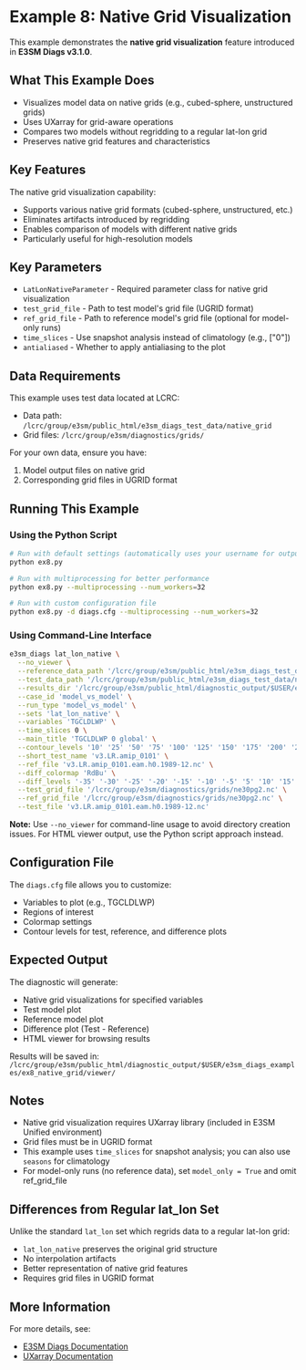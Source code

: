 # Example 8: Native Grid Visualization

This example demonstrates the **native grid visualization** feature introduced in **E3SM Diags v3.1.0**.

## What This Example Does

- Visualizes model data on native grids (e.g., cubed-sphere, unstructured grids)
- Uses UXarray for grid-aware operations
- Compares two models without regridding to a regular lat-lon grid
- Preserves native grid features and characteristics

## Key Features

The native grid visualization capability:
- Supports various native grid formats (cubed-sphere, unstructured, etc.)
- Eliminates artifacts introduced by regridding
- Enables comparison of models with different native grids
- Particularly useful for high-resolution models

## Key Parameters

- `LatLonNativeParameter` - Required parameter class for native grid visualization
- `test_grid_file` - Path to test model's grid file (UGRID format)
- `ref_grid_file` - Path to reference model's grid file (optional for model-only runs)
- `time_slices` - Use snapshot analysis instead of climatology (e.g., ["0"])
- `antialiased` - Whether to apply antialiasing to the plot

## Data Requirements

This example uses test data located at LCRC:
- Data path: `/lcrc/group/e3sm/public_html/e3sm_diags_test_data/native_grid`
- Grid files: `/lcrc/group/e3sm/diagnostics/grids/`

For your own data, ensure you have:
1. Model output files on native grid
2. Corresponding grid files in UGRID format

## Running This Example

### Using the Python Script

```bash
# Run with default settings (automatically uses your username for output directory)
python ex8.py

# Run with multiprocessing for better performance
python ex8.py --multiprocessing --num_workers=32

# Run with custom configuration file
python ex8.py -d diags.cfg --multiprocessing --num_workers=32
```

### Using Command-Line Interface

```bash
e3sm_diags lat_lon_native \
  --no_viewer \
  --reference_data_path '/lcrc/group/e3sm/public_html/e3sm_diags_test_data/native_grid' \
  --test_data_path '/lcrc/group/e3sm/public_html/e3sm_diags_test_data/native_grid' \
  --results_dir '/lcrc/group/e3sm/public_html/diagnostic_output/$USER/e3sm_diags_examples/ex8_native_grid' \
  --case_id 'model_vs_model' \
  --run_type 'model_vs_model' \
  --sets 'lat_lon_native' \
  --variables 'TGCLDLWP' \
  --time_slices 0 \
  --main_title 'TGCLDLWP 0 global' \
  --contour_levels '10' '25' '50' '75' '100' '125' '150' '175' '200' '225' '250' \
  --short_test_name 'v3.LR.amip_0101' \
  --ref_file 'v3.LR.amip_0101.eam.h0.1989-12.nc' \
  --diff_colormap 'RdBu' \
  --diff_levels '-35' '-30' '-25' '-20' '-15' '-10' '-5' '5' '10' '15' '20' '25' '30' '35' \
  --test_grid_file '/lcrc/group/e3sm/diagnostics/grids/ne30pg2.nc' \
  --ref_grid_file '/lcrc/group/e3sm/diagnostics/grids/ne30pg2.nc' \
  --test_file 'v3.LR.amip_0101.eam.h0.1989-12.nc'
```

**Note:** Use `--no_viewer` for command-line usage to avoid directory creation issues. For HTML viewer output, use the Python script approach instead.

## Configuration File

The `diags.cfg` file allows you to customize:
- Variables to plot (e.g., TGCLDLWP)
- Regions of interest
- Colormap settings
- Contour levels for test, reference, and difference plots

## Expected Output

The diagnostic will generate:
- Native grid visualizations for specified variables
- Test model plot
- Reference model plot
- Difference plot (Test - Reference)
- HTML viewer for browsing results

Results will be saved in: `/lcrc/group/e3sm/public_html/diagnostic_output/$USER/e3sm_diags_examples/ex8_native_grid/viewer/`

## Notes

- Native grid visualization requires UXarray library (included in E3SM Unified environment)
- Grid files must be in UGRID format
- This example uses `time_slices` for snapshot analysis; you can also use `seasons` for climatology
- For model-only runs (no reference data), set `model_only = True` and omit ref_grid_file

## Differences from Regular lat_lon Set

Unlike the standard `lat_lon` set which regrids data to a regular lat-lon grid:
- `lat_lon_native` preserves the original grid structure
- No interpolation artifacts
- Better representation of native grid features
- Requires grid files in UGRID format

## More Information

For more details, see:
- [E3SM Diags Documentation](https://e3sm-project.github.io/e3sm_diags)
- [UXarray Documentation](https://uxarray.readthedocs.io/)
